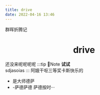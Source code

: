 ```yaml
---
title: drive
date: 2022-04-16 13:46
---
```

群晖折腾记
<!-- more -->
<div align="center"><h1><strong> drive</strong></h1></div>

还没来呢呢呢呢
:::tip 📝Note
**试试**<br/>sdjasoias
:::
阿娥干呕三等奖卡斯快乐的 
- 是大师德萨
- -萨德萨德
萨德按时···
